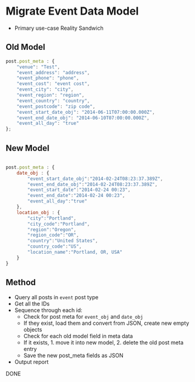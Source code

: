 # Migrate Event Data Model
- Primary use-case Reality Sandwich


## Old Model

```javascript
post.post_meta : {
	"venue": "Test",
	"event_address": "address",
	"event_phone": "phone",
	"event_cost": "event cost",
	"event_city": "city",
	"event_region": "region",
	"event_country": "country",
	"event_postcode": "zip code",
	"event_start_date_obj": "2014-06-11T07:00:00.000Z",
	"event_end_date_obj": "2014-06-10T07:00:00.000Z",
	"event_all_day": "true"
};
```

## New Model

```javascript

post.post_meta : {
	date_obj : {
		"event_start_date_obj":"2014-02-24T08:23:37.389Z",
		"event_end_date_obj":"2014-02-24T08:23:37.389Z",
		"event_start_date":"2014-02-24 00:23",
		"event_end_date":"2014-02-24 00:23",
		"event_all_day":"true"
	},
	location_obj : {
		"city":"Portland",
		"city_code":"Portland",
		"region":"Oregon",
		"region_code":"OR",
		"country":"United States",
		"country_code":"US",
		"location_name":"Portland, OR, USA"
	}
}

```


## Method

- Query all posts in `event` post type
- Get all the IDs
- Sequence through each id:
	+ Check for post meta for `event_obj` and `date_obj`
	+ If they exist, load them and convert from JSON, create new empty objects
	+ Check for each old model field in meta data
	+ If it exists, 1. move it into new model, 2. delete the old post meta entry
	+ Save the new post_meta fields as JSON
- Output report

DONE


